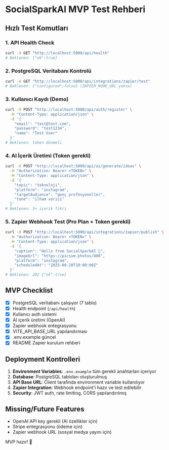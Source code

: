 # SocialSparkAI MVP Test Rehberi

## Hızlı Test Komutları

### 1. API Health Check
```bash
curl -X GET "http://localhost:5000/api/health"
# Beklenen: {"ok":true}
```

### 2. PostgreSQL Veritabanı Kontrolü
```bash
curl -X GET "http://localhost:5000/api/integrations/zapier/test"
# Beklenen: {"configured":false} (ZAPIER_HOOK_URL yoksa)
```

### 3. Kullanıcı Kaydı (Demo)
```bash
curl -X POST "http://localhost:5000/api/auth/register" \
  -H "Content-Type: application/json" \
  -d '{
    "email": "test@test.com",
    "password": "test1234",
    "name": "Test User"
  }'
# Beklenen: token dönmeli
```

### 4. AI İçerik Üretimi (Token gerekli)
```bash
curl -X POST "http://localhost:5000/api/ai/generate/ideas" \
  -H "Authorization: Bearer <TOKEN>" \
  -H "Content-Type: application/json" \
  -d '{
    "topic": "teknoloji",
    "platform": "instagram",
    "targetAudience": "genç profesyoneller",
    "tone": "ilham verici"
  }'
# Beklenen: 3+ içerik fikri
```

### 5. Zapier Webhook Test (Pro Plan + Token gerekli)
```bash
curl -X POST "http://localhost:5000/api/integrations/zapier/publish" \
  -H "Authorization: Bearer <TOKEN>" \
  -H "Content-Type: application/json" \
  -d '{
    "caption": "Hello from SocialSparkAI 🚀",
    "imageUrl": "https://picsum.photos/800",
    "platform": "instagram",
    "scheduledAt": "2025-08-20T10:00:00Z"
  }'
# Beklenen: 202 {"ok":true}
```

## MVP Checklist

- [x] PostgreSQL veritabanı çalışıyor (7 tablo)
- [x] Health endpoint (`/api/health`)
- [x] Kullanıcı auth sistemi
- [x] AI içerik üretimi (OpenAI)
- [x] Zapier webhook entegrasyonu
- [x] VITE_API_BASE_URL yapılandırması
- [x] .env.example güncel
- [x] README Zapier kurulum rehberi

## Deployment Kontrolleri

1. **Environment Variables**: `.env.example` tüm gerekli anahtarları içeriyor
2. **Database**: PostgreSQL tabloları oluşturulmuş
3. **API Base URL**: Client tarafında environment variable kullanılıyor
4. **Zapier Integration**: Webhook endpoint'i hazır ve test edilebilir
5. **Security**: JWT auth, rate limiting, CORS yapılandırılmış

## Missing/Future Features

- OpenAI API key gerekli (AI özellikler için)
- Stripe entegrasyonu (ödeme için)
- Zapier webhook URL (sosyal medya yayını için)

MVP hazır! 🚀